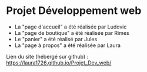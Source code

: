 # Projet Développement web

- La "page d'accueil" a été réalisée par Ludovic
- La "page de boutique" a été réalisée par Rimes
- Le "panier" a été réalisé par Jules
- La "page à propos" a été réalisée par Laura



Lien du site (hébergé sur github) : https://laura1726.github.io/Projet_Dev_web/

